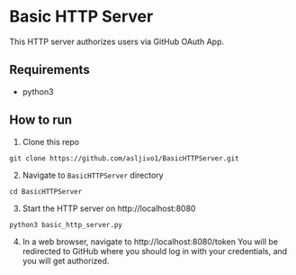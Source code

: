 # Basic HTTP Server

This HTTP server authorizes users via GitHub OAuth App. 

## Requirements

- python3

## How to run

1. Clone this repo
```
git clone https://github.com/asljivo1/BasicHTTPServer.git
```
2. Navigate to `BasicHTTPServer` directory
```
cd BasicHTTPServer
```
3. Start the HTTP server on http://localhost:8080
```
python3 basic_http_server.py
```
4. In a web browser, navigate to http://localhost:8080/token
You will be redirected to GitHub where you should log in with your credentials, and you will get authorized.
